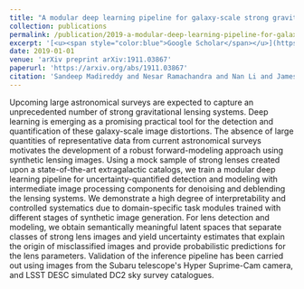 ```yaml
---
title: "A modular deep learning pipeline for galaxy-scale strong gravitational lens detection and modeling"
collection: publications
permalink: /publication/2019-a-modular-deep-learning-pipeline-for-galaxy-scale-
excerpt: '[<u><span style="color:blue">Google Scholar</span></u>](https://scholar.google.com/scholar?q=A+modular+deep+learning+pipeline+for+galaxy-scale+strong+gravitational+lens+detection+and+modeling)'
date: 2019-01-01
venue: 'arXiv preprint arXiv:1911.03867'
paperurl: 'https://arxiv.org/abs/1911.03867'
citation: 'Sandeep Madireddy and Nesar Ramachandra and Nan Li and James Butler and Prasanna Balaprakash and Salman Habib and Katrin Heitmann and LSST Dark Energy Science Collaboration (2019). "A modular deep learning pipeline for galaxy-scale strong gravitational lens detection and modeling". arXiv preprint arXiv:1911.03867.'
---
```


Upcoming large astronomical surveys are expected to capture an unprecedented number of strong gravitational lensing systems. Deep learning is emerging as a promising practical tool for the detection and quantification of these galaxy-scale image distortions. The absence of large quantities of representative data from current astronomical surveys motivates the development of a robust forward-modeling approach using synthetic lensing images. Using a mock sample of strong lenses created upon a state-of-the-art extragalactic catalogs, we train a modular deep learning pipeline for uncertainty-quantified detection and modeling with intermediate image processing components for denoising and deblending the lensing systems. We demonstrate a high degree of interpretability and controlled systematics due to domain-specific task modules trained with different stages of synthetic image generation. For lens detection and modeling, we obtain semantically meaningful latent spaces that separate classes of strong lens images and yield uncertainty estimates that explain the origin of misclassified images and provide probabilistic predictions for the lens parameters. Validation of the inference pipeline has been carried out using images from the Subaru telescope's Hyper Suprime-Cam camera, and LSST DESC simulated DC2 sky survey catalogues.
